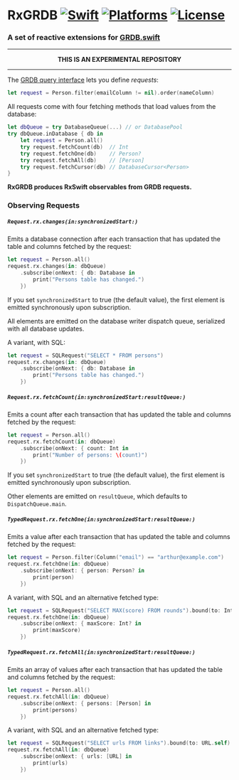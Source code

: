 RxGRDB [![Swift](https://img.shields.io/badge/swift-3-orange.svg?style=flat)](https://developer.apple.com/swift/) [![Platforms](https://img.shields.io/cocoapods/p/RxGRDB.svg)](https://developer.apple.com/swift/) [![License](https://img.shields.io/github/license/groue/RxGRDB.svg?maxAge=2592000)](/LICENSE)
======

### A set of reactive extensions for [GRDB.swift](http://github.com/groue/GRDB.swift)

----

<p align="center">
<strong>THIS IS AN EXPERIMENTAL REPOSITORY</strong>
</p>

----


The [GRDB query interface](https://github.com/groue/GRDB.swift#the-query-interface) lets you define *requests*:

```swift
let request = Person.filter(emailColumn != nil).order(nameColumn)
```

All requests come with four fetching methods that load values from the database:

```swift
let dbQueue = try DatabaseQueue(...) // or DatabasePool
try dbQueue.inDatabase { db in
    let request = Person.all()
    try request.fetchCount(db)  // Int
    try request.fetchOne(db)    // Person?
    try request.fetchAll(db)    // [Person]
    try request.fetchCursor(db) // DatabaseCursor<Person>
}
```

**RxGRDB produces RxSwift observables from GRDB requests.**


### Observing Requests

##### `Request.rx.changes(in:synchronizedStart:)`

Emits a database connection after each transaction that has updated the table and columns fetched by the request:

```swift
let request = Person.all()
request.rx.changes(in: dbQueue)
    .subscribe(onNext: { db: Database in
        print("Persons table has changed.")
    })
```

If you set `synchronizedStart` to true (the default value), the first element is emitted synchronously upon subscription.

All elements are emitted on the database writer dispatch queue, serialized with all database updates.

A variant, with SQL:

```swift
let request = SQLRequest("SELECT * FROM persons")
request.rx.changes(in: dbQueue)
    .subscribe(onNext: { db: Database in
        print("Persons table has changed.")
    })
```


##### `Request.rx.fetchCount(in:synchronizedStart:resultQueue:)`

Emits a count after each transaction that has updated the table and columns fetched by the request:

```swift
let request = Person.all()
request.rx.fetchCount(in: dbQueue)
    .subscribe(onNext: { count: Int in
        print("Number of persons: \(count)")
    })
```

If you set `synchronizedStart` to true (the default value), the first element is emitted synchronously upon subscription.

Other elements are emitted on `resultQueue`, which defaults to `DispatchQueue.main`.


##### `TypedRequest.rx.fetchOne(in:synchronizedStart:resultQueue:)`

Emits a value after each transaction that has updated the table and columns fetched by the request:

```swift
let request = Person.filter(Column("email") == "arthur@example.com")
request.rx.fetchOne(in: dbQueue)
    .subscribe(onNext: { person: Person? in
        print(person)
    })
```

A variant, with SQL and an alternative fetched type:

```swift
let request = SQLRequest("SELECT MAX(score) FROM rounds").bound(to: Int.self)
request.rx.fetchOne(in: dbQueue)
    .subscribe(onNext: { maxScore: Int? in
        print(maxScore)
    })
```


##### `TypedRequest.rx.fetchAll(in:synchronizedStart:resultQueue:)`

Emits an array of values after each transaction that has updated the table and columns fetched by the request:

```swift
let request = Person.all()
request.rx.fetchAll(in: dbQueue)
    .subscribe(onNext: { persons: [Person] in
        print(persons)
    })
```

A variant, with SQL and an alternative fetched type:

```swift
let request = SQLRequest("SELECT urls FROM links").bound(to: URL.self)
request.rx.fetchAll(in: dbQueue)
    .subscribe(onNext: { urls: [URL] in
        print(urls)
    })
```

